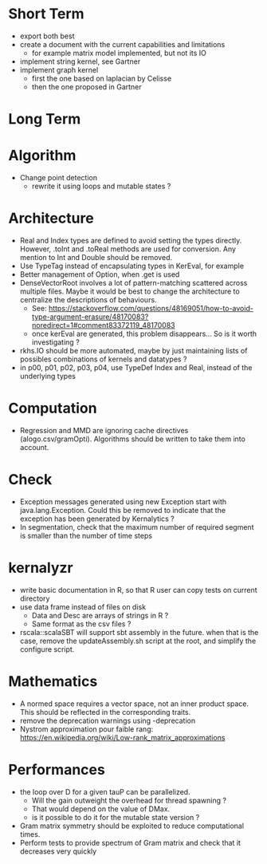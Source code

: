 # Short Term

- export both best
- create a document with the current capabilities and limitations
    - for example matrix model implemented, but not its IO
- implement string kernel, see Gartner
- implement graph kernel
  - first the one based on laplacian by Celisse
  - then the one proposed in Gartner

# Long Term

# Algorithm

- Change point detection
    - rewrite it using loops and mutable states ?

# Architecture

- Real and Index types are defined to avoid setting the types directly. However, .toInt and .toReal methods are used for conversion. Any mention to Int and Double should be removed.
- Use TypeTag instead of encapsulating types in KerEval, for example
- Better management of Option, when .get is used
- DenseVectorRoot involves a lot of pattern-matching scattered across multiple files. Maybe it would be best to change the architecture to centralize the descriptions of behaviours.
  - See: https://stackoverflow.com/questions/48169051/how-to-avoid-type-argument-erasure/48170083?noredirect=1#comment83372119_48170083
  - once kerEval are generated, this problem disappears... So is it worth investigating ?
- rkhs.IO should be more automated, maybe by just maintaining lists of possibles combinations of kernels and datatypes ?
- in p00, p01, p02, p03, p04, use TypeDef Index and Real, instead of the underlying types

# Computation

- Regression and MMD are ignoring cache directives (alogo.csv/gramOpti). Algorithms should be written to take them into account.

# Check

- Exception messages generated using new Exception start with java.lang.Exception. Could this be removed to indicate that the exception has been generated by Kernalytics ?
- In segmentation, check that the maximum number of required segment is smaller than the number of time steps

# kernalyzr

- write basic documentation in R, so that R user can copy tests on current directory
- use data frame instead of files on disk
    - Data and Desc are arrays of strings in R ?
    - Same format as the csv files ?
- rscala::scalaSBT will support sbt assembly in the future. when that is the case, remove the updateAssembly.sh script at the root, and simplify the configure script.

# Mathematics

- A normed space requires a vector space, not an inner product space. This should be reflected in the corresponding traits.
- remove the deprecation warnings using -deprecation
- Nystrom approximation pour faible rang: https://en.wikipedia.org/wiki/Low-rank_matrix_approximations

# Performances

- the loop over D for a given tauP can be parallelized.
  - Will the gain outweight the overhead for thread spawning ?
  - That would depend on the value of DMax.
  - is it possible to do it for the mutable state version ?
- Gram matrix symmetry should be exploited to reduce computational times.
- Perform tests to provide spectrum of Gram matrix and check that it decreases very quickly
